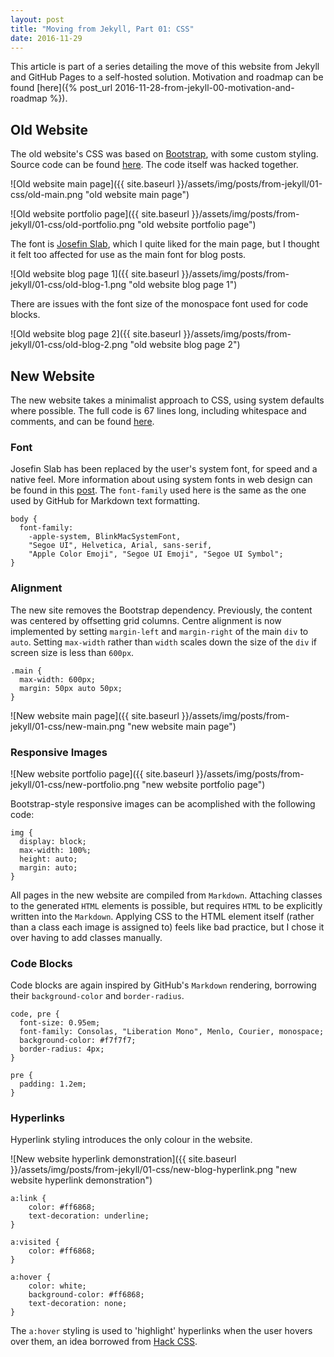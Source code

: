 ```yaml
---
layout: post
title: "Moving from Jekyll, Part 01: CSS"
date: 2016-11-29
---
```


This article is part of a series detailing the move of this website from Jekyll and GitHub Pages to a self-hosted solution. Motivation and roadmap can be found [here]({% post_url 2016-11-28-from-jekyll-00-motivation-and-roadmap %}).

## Old Website

The old website's CSS was based on [Bootstrap](http://getbootstrap.com/), with some custom styling. Source code can be found [here](https://github.com/jamesroutley/jamesroutley.github.io/tree/52ae9222a013fe30e56242373e2e6f4f8009128c/css). The code itself was hacked together.

![Old website main page]({{ site.baseurl }}/assets/img/posts/from-jekyll/01-css/old-main.png "old website main page")

![Old website portfolio page]({{ site.baseurl }}/assets/img/posts/from-jekyll/01-css/old-portfolio.png "old website portfolio page")

The font is [Josefin Slab](https://fonts.google.com/specimen/Josefin+Slab), which I quite liked for the main page, but I thought it felt too affected for use as the main font for blog posts.

![Old website blog page 1]({{ site.baseurl }}/assets/img/posts/from-jekyll/01-css/old-blog-1.png "old website blog page 1")

There are issues with the font size of the monospace font used for code blocks.

![Old website blog page 2]({{ site.baseurl }}/assets/img/posts/from-jekyll/01-css/old-blog-2.png "old website blog page 2")


## New Website

The new website takes a minimalist approach to CSS, using system defaults where possible. The full code is 67 lines long, including whitespace and comments, and can be found [here](https://github.com/jamesroutley/jamesroutley.github.io/blob/812401e4bb92a9248a7883682e3106f6439bae5b/css/jamesroutley.css).


### Font

Josefin Slab has been replaced by the user's system font, for speed and a native feel. More information about using system fonts in web design can be found in this [post](https://www.smashingmagazine.com/2015/11/using-system-ui-fonts-practical-guide/). The `font-family` used here is the same as the one used by GitHub for Markdown text formatting.

~~~
body {
  font-family:
    -apple-system, BlinkMacSystemFont,
    "Segoe UI", Helvetica, Arial, sans-serif,
    "Apple Color Emoji", "Segoe UI Emoji", "Segoe UI Symbol";
}
~~~


### Alignment

The new site removes the Bootstrap dependency. Previously, the content was centered by offsetting grid columns. Centre alignment is now implemented by setting `margin-left` and `margin-right` of the main `div` to `auto`. Setting `max-width` rather than `width` scales down the size of the `div` if screen size is less than `600px`.

~~~
.main {
  max-width: 600px;
  margin: 50px auto 50px;
}
~~~

![New website main page]({{ site.baseurl }}/assets/img/posts/from-jekyll/01-css/new-main.png "new website main page")


### Responsive Images

![New website portfolio page]({{ site.baseurl }}/assets/img/posts/from-jekyll/01-css/new-portfolio.png "new website portfolio page")

Bootstrap-style responsive images can be acomplished with the following code:

~~~
img {
  display: block;
  max-width: 100%;
  height: auto;
  margin: auto;
}
~~~

All pages in the new website are compiled from `Markdown`. Attaching classes to the generated `HTML` elements is possible, but requires `HTML` to be explicitly written into the `Markdown`. Applying CSS to the HTML element itself (rather than a class each image is assigned to) feels like bad practice, but I chose it over having to add classes manually.


### Code Blocks

Code blocks are again inspired by GitHub's `Markdown` rendering, borrowing their `background-color` and `border-radius`.

~~~
code, pre {
  font-size: 0.95em;
  font-family: Consolas, "Liberation Mono", Menlo, Courier, monospace;
  background-color: #f7f7f7;
  border-radius: 4px;
}

pre {
  padding: 1.2em;
}
~~~


### Hyperlinks

Hyperlink styling introduces the only colour in the website.

![New website hyperlink demonstration]({{ site.baseurl }}/assets/img/posts/from-jekyll/01-css/new-blog-hyperlink.png "new website hyperlink demonstration")

~~~
a:link {
    color: #ff6868;
    text-decoration: underline;
}

a:visited {
    color: #ff6868;
}

a:hover {
    color: white;
    background-color: #ff6868;
    text-decoration: none;
}
~~~

The `a:hover` styling is used to 'highlight' hyperlinks when the user hovers over them, an idea borrowed from [Hack CSS](http://hackcss.com/).
